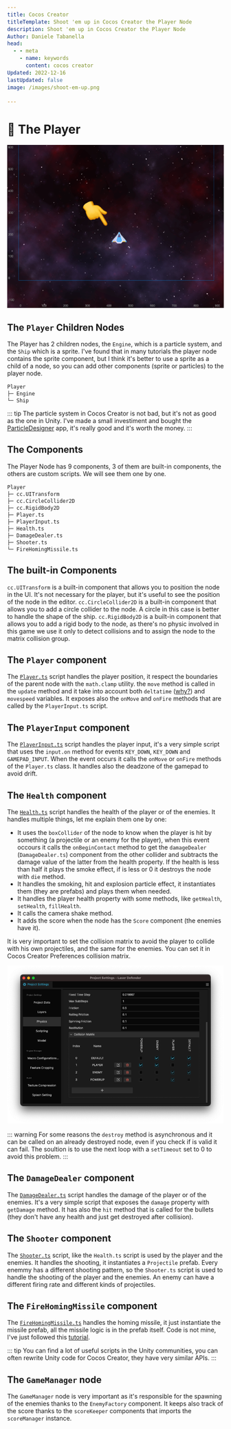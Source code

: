 ```yaml
---
title: Cocos Creator
titleTemplate: Shoot 'em up in Cocos Creator the Player Node
description: Shoot 'em up in Cocos Creator the Player Node
Author: Daniele Tabanella
head:
  - - meta
    - name: keywords
      content: cocos creator
Updated: 2022-12-16
lastUpdated: false
image: /images/shoot-em-up.png

---
```


<!-- ![Shoot 'em up in Cocos Creator](./images/shoot-em-up.png) -->
# 🚀 The Player

![The player](./images/player.png)
## The `Player` Children Nodes

The Player has 2 children nodes, the `Engine`, which is a particle system, and the `Ship` which is a sprite. I've found that in many tutorials the player node contains the sprite component, but I think it's better to use a sprite as a child of a node, so you can add other components (sprite or particles) to the player node. 


```
Player
├─ Engine
└─ Ship
```

::: tip
The particle system in Cocos Creator is not bad, but it's not as good as the one in Unity. I've made a small investiment and bought the [ParticleDesigner](https://www.71squared.com/particledesigner) app, it's really good and it's worth the money.
:::

## The Components

The Player Node has 9 components, 3 of them are built-in components, the others are custom scripts. We will see them one by one.

```
Player
├─ cc.UITransform
├─ cc.CircleCollider2D
├─ cc.RigidBody2D
├─ Player.ts
├─ PlayerInput.ts
├─ Health.ts
├─ DamageDealer.ts
├─ Shooter.ts
└─ FireHomingMissile.ts
```

## The built-in Components

`cc.UITransform` is a built-in component that allows you to position the node in the UI. It's not necessary for the player, but it's useful to see the position of the node in the editor. `cc.CircleCollider2D` is a built-in component that allows you to add a circle collider to the node. A circle in this case is better to handle the shape of the ship. `cc.RigidBody2D` is a built-in component that allows you to add a rigid body to the node, as there's no physic involved in this game we use it only to detect collisions and to assign the node to the matrix collision group.

## The `Player` component

The [`Player.ts`](https://github.com/theRenard/cocos-creator-laser-defender/blob/master/assets/Scripts/Player.ts) script handles the player position, it respect the boundaries of the parent node with the `math.clamp` utility. the `move` method is called in the `update` method and it take into account both `deltatime` ([why?](https://drewcampbell92.medium.com/understanding-delta-time-b53bf4781a03)) and `movespeed` variables. It exposes also the `onMove` and `onFire` methods that are called by the `PlayerInput.ts` script.


## The `PlayerInput` component

The [`PlayerInput.ts`](https://github.com/theRenard/cocos-creator-laser-defender/blob/master/assets/Scripts/PlayerInput.ts) script handles the player input, it's a very simple script that uses the `input.on` method for events `KEY_DOWN`, `KEY_DOWN` and `GAMEPAD_INPUT`. When the event occurs it calls the `onMove` or `onFire` methods of the `Player.ts` class. It handles also the deadzone of the gamepad to avoid drift.

## The `Health` component

The [`Health.ts`](https://github.com/theRenard/cocos-creator-laser-defender/blob/master/assets/Scripts/Health.ts) script handles the health of the player or of the enemies. It handles multiple things, let me explain them one by one:

  - It uses the `boxCollider` of the node to know when the player is hit by something (a projectile or an enemy for the player), when this event occours it calls the `onBeginContact` method to get the `damageDealer` (`DamageDealer.ts`) component from the other collider and subtracts the damage value of the latter from the health property. If the health is less than half it plays the smoke effect, if is less or 0 it destroys the node with `die` method.
  - It handles the smoking, hit and explosion particle effect, it instantiates them (they are prefabs) and plays them when needed.
  - It handles the player health property with some methods, like `getHealth`, `setHealth`, `fillHealth`. 
  - It calls the camera shake method.
  - It adds the score when the node has the `Score` component (the enemies have it).

It is very important to set the collision matrix to avoid the player to collide with his own projectiles, and the same for the enemies. You can set it in Cocos Creator Preferences collision matrix.

![The player](./images/collision_matrix.png)


::: warning
For some reasons the `destroy` method is asynchronous and it can be called on an already destroyed node, even if you check if is valid it can fail. The soultion is to use the next loop with a `setTimeout` set to 0 to avoid this problem.
:::

## The `DamageDealer` component

The [`DamageDealer.ts`](https://github.com/theRenard/cocos-creator-laser-defender/blob/master/assets/Scripts/DamageDealer.ts) script handles the damage of the player or of the enemies. It's a very simple script that exposes the `damage` property with `getDamage` method. It has also the `hit` method that is called for the bullets (they don't have any health and just get destroyed after collision).

## The `Shooter` component

The [`Shooter.ts`](https://github.com/theRenard/cocos-creator-laser-defender/blob/master/assets/Scripts/Shooter.ts) script, like the `Health.ts` script is used by the player and the enemies. It handles the shooting, it instantiates a `Projectile` prefab. Every enemmy has a different shooting pattern, so the `Shooter.ts` script is used to handle the shooting of the player and the enemies. An enemy can have a different firing rate and different kinds of projectiles.

## The `FireHomingMissile` component

The [`FireHomingMissile.ts`](https://github.com/theRenard/cocos-creator-laser-defender/blob/master/assets/Scripts/FireHomingMissile.ts) handles the homing missile, it just instantiate the missile prefab, all the missile logic is in the prefab itself. Code is not mine, I've just followed this [tutorial](https://www.youtube.com/watch?v=0v_H3oOR0aU&t=396s).

::: tip
You can find a lot of useful scripts in the Unity communities, you can often rewrite Unity code for Cocos Creator, they have very similar APIs.
:::

## The `GameManager` node

The `GameManager` node is very important as it's responsible for the spawning of the enemies thanks to the `EnemyFactory` component. It keeps also track of the score thanks to the `scoreKeeper` components that imports the `scoreManager` instance.